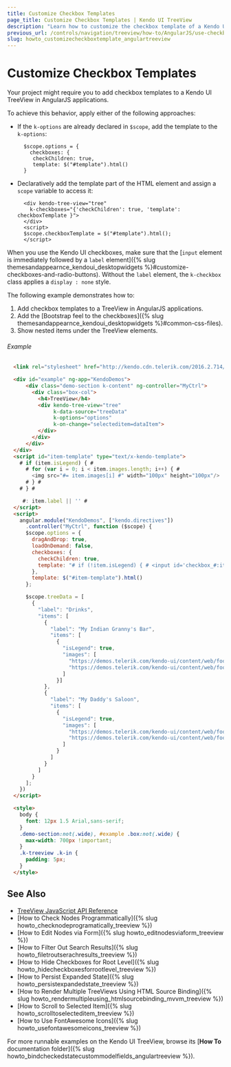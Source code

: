 ```yaml
---
title: Customize Checkbox Templates
page_title: Customize Checkbox Templates | Kendo UI TreeView
description: "Learn how to customize the checkbox template of a Kendo UI TreeView in AngularJS applications."
previous_url: /controls/navigation/treeview/how-to/AngularJS/use-checkbox-template-show-nested-items-under-elements
slug: howto_customizecheckboxtemplate_angulartreeview
---
```


# Customize Checkbox Templates

Your project might require you to add checkbox templates to a Kendo UI TreeView in AngularJS applications.

To achieve this behavior, apply either of the following approaches:

* If the `k-options` are already declared in `$scope`, add the template to the `k-options`:

    ```
      $scope.options = {
        checkboxes: {
         checkChildren: true,
         template: $("#template").html()
      }
    ```

* Declaratively add the template part of the HTML element and assign a `scope` variable to access it:

    ```
      <div kendo-tree-view="tree"
        k-checkboxes="{'checkChildren': true, 'template': checkboxTemplate }">
      </div>
      <script>
      $scope.checkboxTemplate = $("#template").html();
      </script>
    ```

When you use the Kendo UI checkboxes, make sure that the [`input` element is immediately followed by a `label` element]({% slug themesandappearnce_kendoui_desktopwidgets %}#customize-checkboxes-and-radio-buttons). Without the `label` element, the `k-checkbox` class applies a `display : none` style.

The following example demonstrates how to:

1. Add checkbox templates to a TreeView in AngularJS applications.
2. Add the [Bootstrap feel to the checkboxes]({% slug themesandappearnce_kendoui_desktopwidgets %}#common-css-files).
3. Show nested items under the TreeView elements.

###### Example

```html
  <link rel="stylesheet" href="http://kendo.cdn.telerik.com/2016.2.714/styles/kendo.bootstrap.min.css">

  <div id="example" ng-app="KendoDemos">
      <div class="demo-section k-content" ng-controller="MyCtrl">
        <div class="box-col">
          <h4>TreeView</h4>
          <div kendo-tree-view="tree"
               k-data-source="treeData"
               k-options="options"
               k-on-change="selecteditem=dataItem">
          </div>
        </div>
      </div>
  </div>
  <script id="item-template" type="text/x-kendo-template">
    # if (item.isLegend) { #
      # for (var i = 0; i < item.images.length; i++) { #
        <img src="#= item.images[i] #" width="100px" height="100px"/>
      # } #
    # } #

     #: item.label || '' #
  </script>
  <script>
    angular.module("KendoDemos", ["kendo.directives"])
      .controller("MyCtrl", function ($scope) {
      $scope.options = {
        dragAndDrop: true,
        loadOnDemand: false,
        checkboxes: {
          checkChildren: true,
          template: "# if (!item.isLegend) { # <input id='checkbox_#:item.uid#' type='checkbox' class='k-checkbox' /><label for='checkbox_#:item.uid#' class='k-checkbox-label'></label># } #"
        },
        template: $("#item-template").html()
      };

      $scope.treeData = [
        {
          "label": "Drinks",
          "items": [
            {
              "label": "My Indian Granny's Bar",
              "items": [
                {
                  "isLegend": true,
                  "images": [
                    "https://demos.telerik.com/kendo-ui/content/web/foods/2.jpg",
                    "https://demos.telerik.com/kendo-ui/content/web/foods/1.jpg"
                  ]
                }]
            },
            {
              "label": "My Daddy's Saloon",
              "items": [
                {
                  "isLegend": true,
                  "images": [
                    "https://demos.telerik.com/kendo-ui/content/web/foods/35.jpg",
                    "https://demos.telerik.com/kendo-ui/content/web/foods/75.jpg"
                  ]
                }
              ]
            }
          ]
        }
      ];
    })
  </script>

  <style>
    body {
      font: 12px 1.5 Arial,sans-serif;
    }
    .demo-section:not(.wide), #example .box:not(.wide) {
      max-width: 700px !important;
    }
    .k-treeview .k-in {
      padding: 5px;
    }
  </style>
```

## See Also

* [TreeView JavaScript API Reference](/api/javascript/ui/treeview)
* [How to Check Nodes Programmatically]({% slug howto_checknodeprogramatically_treeview %})
* [How to Edit Nodes via Form]({% slug howto_editnodesviaform_treeview %})
* [How to Filter Out Search Results]({% slug howto_filetroutserachresults_treeview %})
* [How to Hide Checkboxes for Root Level]({% slug howto_hidecheckboxesforrootlevel_treeview %})
* [How to Persist Expanded State]({% slug howto_persistexpandedstate_treeview %})
* [How to Render Multiple TreeViews Using HTML Source Binding]({% slug howto_rendermultipleusing_htmlsourcebinding_mvvm_treeview %})
* [How to Scroll to Selected Item]({% slug howto_scrolltoselecteditem_treeview %})
* [How to Use FontAwesome Icons]({% slug howto_usefontawesomeicons_treeview %})

For more runnable examples on the Kendo UI TreeView, browse its [**How To** documentation folder]({% slug howto_bindcheckedstatecustommodelfields_angulartreeview %}).
